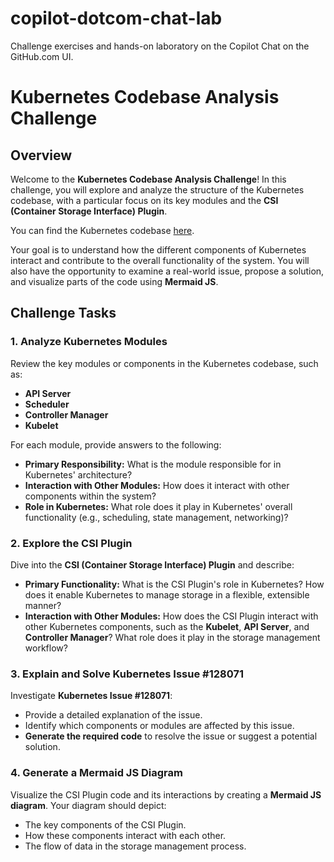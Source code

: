 # copilot-dotcom-chat-lab
Challenge exercises and hands-on laboratory on the Copilot Chat on the GitHub.com UI.

# Kubernetes Codebase Analysis Challenge

## Overview

Welcome to the **Kubernetes Codebase Analysis Challenge**! In this challenge, you will explore and analyze the structure of the Kubernetes codebase, with a particular focus on its key modules and the **CSI (Container Storage Interface) Plugin**.

You can find the Kubernetes codebase [here](https://github.com/kubernetes/kubernetes).

Your goal is to understand how the different components of Kubernetes interact and contribute to the overall functionality of the system. You will also have the opportunity to examine a real-world issue, propose a solution, and visualize parts of the code using **Mermaid JS**.

## Challenge Tasks

### 1. Analyze Kubernetes Modules
Review the key modules or components in the Kubernetes codebase, such as:
- **API Server**
- **Scheduler**
- **Controller Manager**
- **Kubelet**

For each module, provide answers to the following:
- **Primary Responsibility:** What is the module responsible for in Kubernetes' architecture?
- **Interaction with Other Modules:** How does it interact with other components within the system?
- **Role in Kubernetes:** What role does it play in Kubernetes' overall functionality (e.g., scheduling, state management, networking)?

### 2. Explore the CSI Plugin
Dive into the **CSI (Container Storage Interface) Plugin** and describe:
- **Primary Functionality:** What is the CSI Plugin's role in Kubernetes? How does it enable Kubernetes to manage storage in a flexible, extensible manner?
- **Interaction with Other Modules:** How does the CSI Plugin interact with other Kubernetes components, such as the **Kubelet**, **API Server**, and **Controller Manager**? What role does it play in the storage management workflow?

### 3. Explain and Solve Kubernetes Issue #128071
Investigate **Kubernetes Issue #128071**:
- Provide a detailed explanation of the issue.
- Identify which components or modules are affected by this issue.
- **Generate the required code** to resolve the issue or suggest a potential solution.

### 4. Generate a Mermaid JS Diagram
Visualize the CSI Plugin code and its interactions by creating a **Mermaid JS diagram**. Your diagram should depict:
- The key components of the CSI Plugin.
- How these components interact with each other.
- The flow of data in the storage management process.

